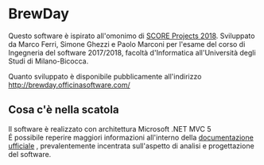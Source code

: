 # BrewDay
Questo software è ispirato all'omonimo di [SCORE Projects 2018](http://score-contest.org/2018/projects/brewday.php).
Sviluppato da Marco Ferri, Simone Ghezzi e Paolo Marconi per l'esame del corso di Ingegneria del software 2017/2018, facoltà d'Informatica all'Università degli Studi di Milano-Bicocca.

Quanto sviluppato è disponibile pubblicamente all'indirizzo http://brewday.officinasoftware.com/

## Cosa c'è nella scatola
Il software è realizzato con architettura Microsoft .NET MVC 5  
É possibile reperire maggiori informazioni all'interno della <a href="https://mferri17.gitbooks.io/brewday-documentazione/" target="_blank">documentazione ufficiale</a> , prevalentemente incentrata sull'aspetto di analisi e progettazione del software.
